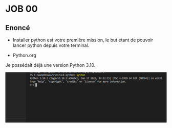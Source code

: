 # JOB 00

## Enoncé 

* Installer python est votre première mission, le but étant de pouvoir lancer python depuis votre terminal.

* Python.org



Je possédait déjà une version Python 3.10.

![Job 00](./Job00.png "Employee Data title")